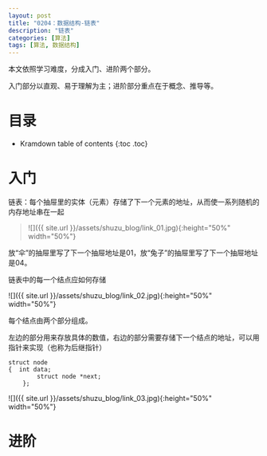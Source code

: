 ```yaml
---
layout: post
title: "0204：数据结构-链表"
description: "链表"
categories: [算法]
tags: [算法, 数据结构]
---
```


本文依照学习难度，分成入门、进阶两个部分。

入门部分以直观、易于理解为主；进阶部分重点在于概念、推导等。

# 目录

* Kramdown table of contents
{:toc .toc}

# 入门 

链表：每个抽屉里的实体（元素）存储了下一个元素的地址，从而使一系列随机的内存地址串在一起

> ![]({{ site.url }}/assets/shuzu_blog/link_01.jpg){:height="50%" width="50%"}

放“伞”的抽屉里写了下一个抽屉地址是01，放“兔子”的抽屉里写了下一个抽屉地址是04。

链表中的每一个结点应如何存储

![]({{ site.url }}/assets/shuzu_blog/link_02.jpg){:height="50%" width="50%"}

每个结点由两个部分组成。

左边的部分用来存放具体的数值，右边的部分需要存储下一个结点的地址，可以用指针来实现（也称为后继指针）

~~~
struct node
{  int data;
		struct node *next;
	};
~~~

![]({{ site.url }}/assets/shuzu_blog/link_03.jpg){:height="50%" width="50%"}

# 进阶 

[^1]: 参考文献.
[1] 算法图解 Aditya Bhargava (作者) 袁国忠 (译者)